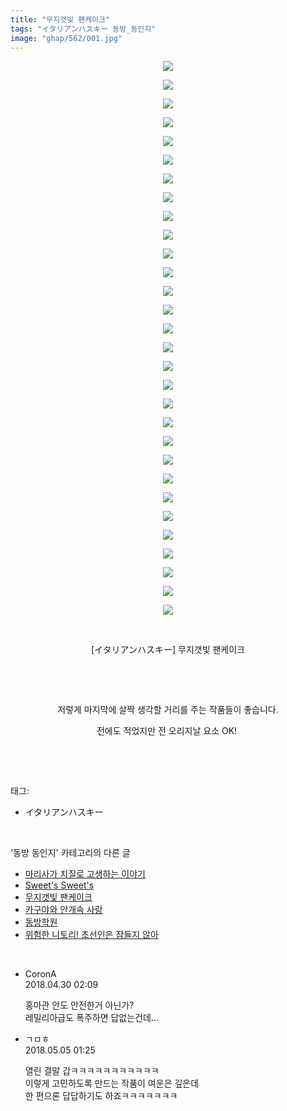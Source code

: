 ```yaml
---
title: "무지갯빛 팬케이크"
tags: "イタリアンハスキー 동방_동인지"
image: "ghap/562/001.jpg"
---
```

<div class="article">
<p style="text-align: center; clear: none; float: none;"><img src="{{ site.nasurl }}/ghap/562/001.jpg"/></p>
<p style="text-align: center; clear: none; float: none;"><img src="{{ site.nasurl }}/ghap/562/002.jpg"/></p>
<p style="text-align: center; clear: none; float: none;"><img src="{{ site.nasurl }}/ghap/562/003.jpg"/></p>
<p style="text-align: center; clear: none; float: none;"><img src="{{ site.nasurl }}/ghap/562/004.jpg"/></p>
<p style="text-align: center; clear: none; float: none;"><img src="{{ site.nasurl }}/ghap/562/005.jpg"/></p>
<p style="text-align: center; clear: none; float: none;"><img src="{{ site.nasurl }}/ghap/562/006.jpg"/></p>
<p style="text-align: center; clear: none; float: none;"><img src="{{ site.nasurl }}/ghap/562/007.jpg"/></p>
<p style="text-align: center; clear: none; float: none;"><img src="{{ site.nasurl }}/ghap/562/008.jpg"/></p>
<p style="text-align: center; clear: none; float: none;"><img src="{{ site.nasurl }}/ghap/562/009.jpg"/></p>
<p style="text-align: center; clear: none; float: none;"><img src="{{ site.nasurl }}/ghap/562/010.jpg"/></p>
<p style="text-align: center; clear: none; float: none;"><img src="{{ site.nasurl }}/ghap/562/011.jpg"/></p>
<p style="text-align: center; clear: none; float: none;"><img src="{{ site.nasurl }}/ghap/562/012.jpg"/></p>
<p style="text-align: center; clear: none; float: none;"><img src="{{ site.nasurl }}/ghap/562/013.jpg"/></p>
<p style="text-align: center; clear: none; float: none;"><img src="{{ site.nasurl }}/ghap/562/014.jpg"/></p>
<p style="text-align: center; clear: none; float: none;"><img src="{{ site.nasurl }}/ghap/562/015.jpg"/></p>
<p style="text-align: center; clear: none; float: none;"><img src="{{ site.nasurl }}/ghap/562/016.jpg"/></p>
<p style="text-align: center; clear: none; float: none;"><img src="{{ site.nasurl }}/ghap/562/017.jpg"/></p>
<p style="text-align: center; clear: none; float: none;"><img src="{{ site.nasurl }}/ghap/562/018.jpg"/></p>
<p style="text-align: center; clear: none; float: none;"><img src="{{ site.nasurl }}/ghap/562/019.jpg"/></p>
<p style="text-align: center; clear: none; float: none;"><img src="{{ site.nasurl }}/ghap/562/020.jpg"/></p>
<p style="text-align: center; clear: none; float: none;"><img src="{{ site.nasurl }}/ghap/562/021.jpg"/></p>
<p style="text-align: center; clear: none; float: none;"><img src="{{ site.nasurl }}/ghap/562/022.jpg"/></p>
<p style="text-align: center; clear: none; float: none;"><img src="{{ site.nasurl }}/ghap/562/023.jpg"/></p>
<p style="text-align: center; clear: none; float: none;"><img src="{{ site.nasurl }}/ghap/562/024.jpg"/></p>
<p style="text-align: center; clear: none; float: none;"><img src="{{ site.nasurl }}/ghap/562/025.jpg"/></p>
<p style="text-align: center; clear: none; float: none;"><img src="{{ site.nasurl }}/ghap/562/026.jpg"/></p>
<p style="text-align: center; clear: none; float: none;"><img src="{{ site.nasurl }}/ghap/562/027.jpg"/></p>
<p style="text-align: center; clear: none; float: none;"><img src="{{ site.nasurl }}/ghap/562/028.jpg"/></p>
<p style="text-align: center; clear: none; float: none;"><img src="{{ site.nasurl }}/ghap/562/029.jpg"/></p>
<p style="text-align: center; clear: none; float: none;"><img src="{{ site.nasurl }}/ghap/562/030.jpg"/></p>
<p style="text-align: center; clear: none; float: none;"><br/></p>
<p style="text-align: center; clear: none; float: none;">[イタリアンハスキー] 무지갯빛 팬케이크</p>
<p style="text-align: center; clear: none; float: none;"><br/></p>
<p style="text-align: center; clear: none; float: none;"><br/></p>
<p style="text-align: center; clear: none; float: none;">저렇게 마지막에 살짝 생각할 거리를 주는 작품들이 좋습니다.</p>
<p style="text-align: center; clear: none; float: none;">전에도 적었지만 전 오리지날 요소 OK! </p>
<p><br/></p>
</div><br/>
<div class="tagTrail">
<p>태그: </p>
<ul>
<li>イタリアンハスキー</li>
</ul>
</div><br/>
<div class="another">
<p>'동방 동인지' 카테고리의 다른 글</p>
<ul>
<li><a href="/2016-06-26-ghap_564">마리사가 치질로 고생하는 이야기</a></li>
<li><a href="/2016-06-26-ghap_563">Sweet's Sweet's</a></li>
<li><a href="/2016-06-25-ghap_562">무지갯빛 팬케이크</a></li>
<li><a href="/2016-06-25-ghap_561">카구야와 안개속 사랑</a></li>
<li><a href="/2016-06-25-ghap_560">동방학원</a></li>
<li><a href="/2016-06-25-ghap_559">위험한 니토리! 초선인은 잠들지 않아</a></li>
</ul>
</div><br/>
<div class="cb_module cb_fluid">
<div class="cb_wrt cb_profile">
<div class="comment">
<ul>
<li class="cb_thumb_off" id="comment15247220">
<div class="cb_comment_area">
<div class="cb_info_area">
<div class="cb_section">
<span class="cb_nick_name">CoronA</span>
</div>
<div class="cb_section">
<span class="cb_date">2018.04.30 02:09 </span>
</div>
</div>
<div class="cb_dsc_comment">
<p class="cb_dsc">
											홍마관 안도 안전한거 아닌가?<br/>
레밀리아급도 폭주하면 답없는건데...
										</p>
</div>
</div></li>
<li class="cb_thumb_off" id="comment15250765">
<div class="cb_comment_area">
<div class="cb_info_area">
<div class="cb_section">
<span class="cb_nick_name">ㄱㅁㅎ</span>
</div>
<div class="cb_section">
<span class="cb_date">2018.05.05 01:25 </span>
</div>
</div>
<div class="cb_dsc_comment">
<p class="cb_dsc">
											열린 결말 갑ㅋㅋㅋㅋㅋㅋㅋㅋㅋㅋㅋ<br/>
이렇게 고민하도록 만드는 작품이 여운은 깊은데<br/>
한 편으론 답답하기도 하죠ㅋㅋㅋㅋㅋㅋㅋ
										</p>
</div>
</div></li>
</ul>
</div>
</div><!-- commentList close -->
</div><br/>
